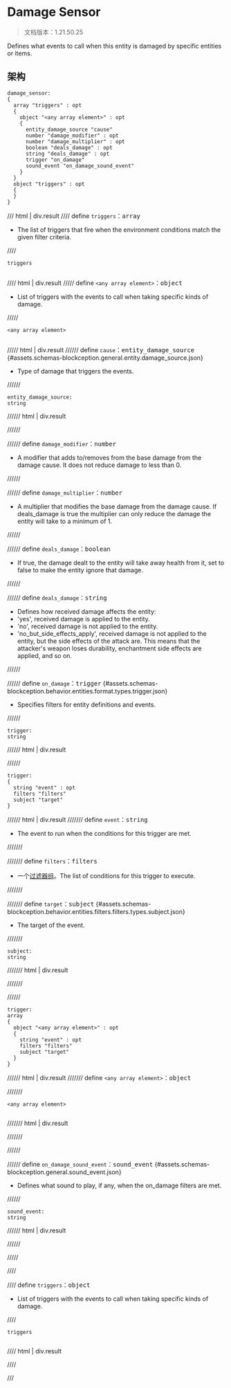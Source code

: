 # Damage Sensor

> 文档版本：1.21.50.25

Defines what events to call when this entity is damaged by specific entities or items.

## 架构

```mcschema
damage_sensor:
{
  array "triggers" : opt
  {
    object "<any array element>" : opt
    {
      entity_damage_source "cause"
      number "damage_modifier" : opt
      number "damage_multiplier" : opt
      boolean "deals_damage" : opt
      string "deals_damage" : opt
      trigger "on_damage"
      sound_event "on_damage_sound_event"
    }
  }
  object "triggers" : opt
  {
  }
}

```

/// html | div.result
//// define
`triggers`：<samp>array</samp>

- The list of triggers that fire when the environment conditions match the given filter criteria.


////

<div class="language-text highlight"><span class="filename"><code>triggers</code></span><pre id="__code_1"><span></span></pre></div>

//// html | div.result
///// define
`<any array element>`：<samp>object</samp>

- List of triggers with the events to call when taking specific kinds of damage.


/////

<div class="language-text highlight"><span class="filename"><code>&lt;any array element&gt;</code></span><pre id="__code_1"><span></span></pre></div>

///// html | div.result
////// define
`cause`：<samp>entity_damage_source</samp> {#assets.schemas-blockception.general.entity.damage_source.json}

- Type of damage that triggers the events.


//////

```mcschema
entity_damage_source:
string

```

////// html | div.result

//////



////// define
`damage_modifier`：<samp>number</samp>

- A modifier that adds to/removes from the base damage from the damage cause. It does not reduce damage to less than 0.


//////


////// define
`damage_multiplier`：<samp>number</samp>

- A multiplier that modifies the base damage from the damage cause. If deals_damage is true the multiplier can only reduce the damage the entity will take to a minimum of 1.


//////


////// define
`deals_damage`：<samp>boolean</samp>

- If true, the damage dealt to the entity will take away health from it, set to false to make the entity ignore that damage.


//////


////// define
`deals_damage`：<samp>string</samp>

- Defines how received damage affects the entity:
- 'yes', received damage is applied to the entity.
- 'no', received damage is not applied to the entity.
- 'no_but_side_effects_apply', received damage is not applied to the entity, but the side effects of the attack are. This means that the attacker's weapon loses durability, enchantment side effects are applied, and so on.


//////



////// define
`on_damage`：<samp>trigger</samp> {#assets.schemas-blockception.behavior.entities.format.types.trigger.json}

- Specifies filters for entity definitions and events.


//////

```mcschema
trigger:
string

```

////// html | div.result

//////


```mcschema
trigger:
{
  string "event" : opt
  filters "filters"
  subject "target"
}

```

////// html | div.result
/////// define
`event`：<samp>string</samp>

- The event to run when the conditions for this trigger are met.


///////


/////// define
`filters`：<samp>filters</samp>

- 一个[过滤器组](../filter.md)。The list of conditions for this trigger to execute.


///////


/////// define
`target`：<samp>subject</samp> {#assets.schemas-blockception.behavior.entities.filters.filters.types.subject.json}

- The target of the event.


///////

```mcschema
subject:
string

```

/////// html | div.result

///////



//////


```mcschema
trigger:
array
{
  object "<any array element>" : opt
  {
    string "event" : opt
    filters "filters"
    subject "target"
  }
}

```

////// html | div.result
/////// define
`<any array element>`：<samp>object</samp>


///////

<div class="language-text highlight"><span class="filename"><code>&lt;any array element&gt;</code></span><pre id="__code_1"><span></span></pre></div>

/////// html | div.result

///////


//////




////// define
`on_damage_sound_event`：<samp>sound_event</samp> {#assets.schemas-blockception.general.sound_event.json}

- Defines what sound to play, if any, when the on_damage filters are met.


//////

```mcschema
sound_event:
string

```

////// html | div.result

//////



/////


////


//// define
`triggers`：<samp>object</samp>

- List of triggers with the events to call when taking specific kinds of damage.


////

<div class="language-text highlight"><span class="filename"><code>triggers</code></span><pre id="__code_1"><span></span></pre></div>

//// html | div.result

////



///


